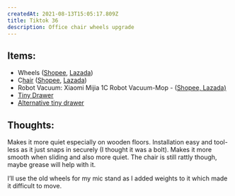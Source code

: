 ```yaml
---
createdAt: 2021-08-13T15:05:17.809Z
title: Tiktok 36
description: Office chair wheels upgrade
---
```

## Items:[](https://shopee.ph/Replacement-HEAVY-DUTY-Office-Computer-Gaming-Chair-Caster-rollerblade-style-3-inch-Castor-wheel-5pc-i.236384746.8777080224)

* Wheels[](https://c.lazada.com.ph/t/c.0rSHdZ?url=https%3A%2F%2Fwww.lazada.com.ph%2Fproducts%2F5pcs-office-chair-caster-wheels-3-inch-swivel-rubber-caster-wheels-replacement-soft-safe-rollers-furniture-hardware-i2149621160-s9593432795.html&sub_aff_id=site&sub_id1=tiktok) ([Shopee](https://shp.ee/pnvi2pb), [Lazada](https://www.lazada.com.ph/products/5pcs-office-chair-caster-wheels-3-inch-swivel-rubber-caster-wheels-replacement-soft-safe-rollers-furniture-hardware-i2149621160-s9593432795.html?laz_trackid=2:mm_184710644_52951799_2012001961:clkgiks9l1fg7rfjenc9fn&mkttid=clkgiks9l1fg7rfjenc9fn))
* C[hair](https://c.lazada.com.ph/t/c.0rSHfP?url=https%3A%2F%2Fwww.lazada.com.ph%2Fproducts%2Fwwwcom-office-chair-mesh-computer-chair-with-lumbar-support-armrest-mid-back-rolling-swivel-adjustable-i1653830630-s7107774799.html&sub_aff_id=site) ([Shopee](https://shp.ee/igqnu8t), [Lazada](https://c.lazada.com.ph/t/c.0rSHfP?url=https%3A%2F%2Fwww.lazada.com.ph%2Fproducts%2Fwwwcom-office-chair-mesh-computer-chair-with-lumbar-support-armrest-mid-back-rolling-swivel-adjustable-i1653830630-s7107774799.html&sub_aff_id=site))
* Robot Vacuum: Xiaomi Mijia 1C Robot Vacuum-Mop[](https://c.lazada.com.ph/t/c.0rSvYZ?url=https%3A%2F%2Fwww.lazada.com.ph%2Fproducts%2Fxiaomi-1c-robot-vacuum-mop-smart-path-planning-2500pa-app-control-sweep-and-mop-robotic-vacuum-cleaner-modelstytj01zhm-i994858027-s3299112672.html&sub_aff_id=site) - ([Shopee, ](https://shp.ee/g9j2tat)[Lazada)](https://c.lazada.com.ph/t/c.0rSvYZ?url=https%3A%2F%2Fwww.lazada.com.ph%2Fproducts%2Fxiaomi-1c-robot-vacuum-mop-smart-path-planning-2500pa-app-control-sweep-and-mop-robotic-vacuum-cleaner-modelstytj01zhm-i994858027-s3299112672.html&sub_aff_id=site)
* [Tiny Drawer](https://shp.ee/nxx9mkt)
* [Alternative tiny drawer](https://c.lazada.com.ph/t/c.0rSH78?url=https%3A%2F%2Fwww.lazada.com.ph%2Fproducts%2Fthe-baby-diary-desktop-storage-box-drawer-type-cosmetic-small-plastic-jewelry-multifunctional-box-i1694186154-s7320442801.html&sub_aff_id=site)

## Thoughts:

Makes it more quiet especially on wooden floors. Installation easy and tool-less as it just snaps in securely (I thought it was a bolt). Makes it more smooth when sliding and also more quiet. The chair is still rattly though, maybe grease will help with it. 

I’ll use the old wheels for my mic stand as I added weights to it which made it difficult to move.